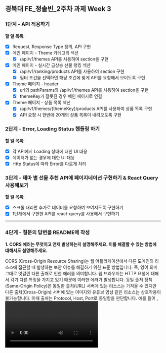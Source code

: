 ## **경북대 FE\_정솔빈\_2주차 과제 Week 3**

### 1단계 - API 적용하기

**할 일 목록:**

- [x] Request, Response Type 정의, API 구현
- [x] 메인 페이지 - Theme 카테고리 섹션
  - [x] /api/v1/themes API를 사용하여 section을 구현
- [x] 메인 페이지 - 실시간 급상승 선물 랭킹 섹션
  - [x] /api/v1/ranking/products API를 사용하여 section 구현
  - [x] 필터 조건을 선택하면 해당 조건에 맞게 API를 요청해서 보이도록 구현
- [x] Theme 페이지 - header
  - [x] url의 pathParams와 /api/v1/themes API를 사용하여 section을 구현
  - [x] themeKey가 잘못된 경우 메인 페이지로 연결
- [x] Theme 페이지 - 상품 목록 섹션
  - [x] /api/v1/themes/{themeKey}/products API를 사용하여 상품 목록 구현
  - [x] API 요청 시 한번에 20개의 상품 목록이 내려오도록 구현

### 2단계 - Error, Loading Status 핸들링 하기

**할 일 목록:**

- [x] 각 API에서 Loading 상태에 대한 UI 대응
- [x] 데이터가 없는 경우에 대한 UI 대응
- [x] Http Status에 따라 Error를 다르게 처리

### 3단계 - 테마 별 선물 추천 API에 페이지네이션 구현하기 & React Query 사용해보기

**할 일 목록:**

- [x] 스크롤 내리면 추가로 데이터를 요청하여 보여지도록 구현하기
- [x] 1단계에서 구현한 API를 react-query를 사용해서 구현하기

---

### 4단계 - 질문의 답변을 README에 작성

**1. CORS 에러는 무엇이고 언제 발생하는지 설명해주세요. 이를 해결할 수 있는 방법에 대해서도 설명해주세요.**

CORS (Cross-Origin Resource Sharing)는 웹 어플리케이션에서 다른 도메인의 리소스에 접근할 때 발생하는 보안 이슈를 해결하기 위한 표준 방법입니다. 즉, 영어 의미 그대로 엇갈린 다른 출처로 인한 에러를 의미합니다. 웹 브라우저는 HTTP 요청에 대해서 각기 다른 특징을 가지고 있기 때문에 이러한 에러가 발생합니다. 동일 출처 정책 (Same-Origin Policy)은 동일한 출처(URL) 서버에 있는 리소스는 가져올 수 있지만 다른 출처(Cross-Origin) 서버에 있는 이미지와 유튜브 영상 같은 리소스는 상호작용이 불가능합니다. 이때 출처는 Protocol, Host, Port로 동일함을 판단합니다. 예를 들어 <img>, <video>, <script>, <link> 태그 는 Cross-Origin 정책을 지원하고 Fetch API 스크립트는 Same-Origin 정책을 따릅니다.

동작 원리를 알아보자면

1.  클라이언트 HTTP 요청의 헤더에 Origin 정보를 담어서 보냅니다.

_이때까지 헤더의 역할을 제대로 이해하지 않고 사용한 것 같아 반성합니다.._

HTTP 헤더는 저장되거나 전송되는 데이터 블록의 맨 앞에 위치한 데이터를 의미하며 클라이언트와 서버가 요청 또는 응답으로 부가적인 정보를 전송할 수 있도록 합니다.

웹이 HTTP 프로토콜을 이용하여 서버의 요청을 보낼 때 브라우저는 요청 헤더에 Origin이라는 필드에 출처를 함께 보냅니다.

2.  서버 응답 헤더에 Acces-Control-Allow-Origin 정보를 클라이언트로 보냅니다.

여기서 Acces-Control-Allow-Origin이란 응답 헤더 중 하나로, 다른 도메인에서 요청하는 경우 어떤 도메인에서 요청을 허용할 것인지를 명시합니다.
예를 들어, 서버 A에서 도메인이 www.abc.com인데 다른 도메인에서 이 자원에 접근하려는 경우, www.abc.com 서버에서 Acces-Control-Allow-Origin 헤더에 접근하고자 하는 다른 도메인을 명시해 요청을 허용할 수 있습니다.

3.  비교
    요청할 때 보낸 Origin 정보와 서버에 보낸 Acces-Control-Allow-Origin 정보를 비교해서 서버에서 보내준 Acces-Control-Allow-Origin의 차단 유무를 결정합니다. 만약 유효하지 않다면 그 응답을 사용하지 않고 버리는데 이때 CORS 에러가 발생합니다!

이러한 에러를 해결하기 위해서 서버에서 Access-Control-Allow-Origin 헤더를 직접 세팅에 해결할 수 있습니다. CORS의 동작원리를 통해 해결방법을 생각했을 때 가장 명확하게 해결할 수 있는 방법이라고 생각합니다.

또, 요청해야하는 URL 앞에 프록시 서버 URL을 붙혀 요청하게 되면 해결할 수 있습니다.

여기서 프록시(Proxy) 서버란 클라이언트가 자신을 거쳐 다른 네트워크에 접속할 수 있도록 중간에서 대리로 통신해주는 서버를 의미합니다.

```
클라이언트에서 프록시 서버로 데이터를 전송 -> 프록시 서버에서 다시 웹 서버로 웹 요청 -> 웹 서버에서 프록시 서버로 웹 응답 -> 프록시 서버에서 클라이언트로 데이터 전송
```

마지막으로 Chrome의 확장 프로그램을 이용하여 해결할 수 있습니다.

**2. 비동기 처리 방법인 callback, promise, async await에 대해 각각 장단점과 함께 설명해주세요.**

**Callback** 함수는 특정 작업이 완료된 후 나중에 호출할 함수를 의미합니다. 비동기 작업의 결과를 처리하기 위해 사용됩니다. 비동기 처리를 간단하게 할 수 있다는 장점이 있지만, 여러 비동기 작업은 연속적으로 실행할 때 중첨된 콜백 함수로 콜백 지옥이 됩니다. 또한, 에러를 처리하는게 번거롭다는 단점이 있습니다.
중첩이 많지 않은 경우 콜백 지옥을 피할 수 있기 때문에 빠르게 작동하도록 콜백 함수를 사용하면 좋을 것 같습니다.

**promise**는 비동기 작업의 완료 또느 실패를 나타내는 객체입니다. 성공 시 `.then()`, 실패 시 `.catch()`로 결과를 나타냅니다. 중첩된 콜백을 피할 수 있고, `.catch()`를 이용해 일관된 방식으로 에러를 처리할 수 있습니다. 또한 여러 비동기 작업을 순차적으로 처리하기 용이하다는 장점이 있습니다. 하지만 구문이 복잡하거나 `.then()`때문에 가독성이 떨어진다는 단점이 있습니다.
비동기 작업을 순차적으로 처리해야할 때 프로미스를 사용하면 좋을 것 같습니다.

**async await**는 promise를 더 간결하게 작성할 수 있습니다. `async` 함수는 프로미스를 반환하고, `await`는 프로미스가 해결을 기다립니다. 제일 처음 언급한 것 처럼 간결하고 동기 방식처럼 보인다는 장점이 있어 가독성이 좋습니다. 또한 `try/catch`를 이용한 예외 처리로 위의 다른 방식과 달리 직관적입니다. 다만 구형 브라우저에서는 폴리필이 필요할 수 있다는 단점이 있습니다. 가장 많은 장점을 가지고 있어 이번 과제 코드에서 `async await`를 사용하였습니다.
복잡한 비동기 작업에서 가독성을 높이기 위해 async await를 이용하면 좋을 것 같습니다. 가장 많은 장점과 구형 브라우저에서만 사용이 안된다는 단점만으로 아마 가장 많이 사용되지 않을까 생각합니다.

**3. react query의 주요 특징에 대해 설명하고, queryKey는 어떤 역할을 하는지 설명해주세요.**

React Query는 데이터 Fetching, caching, 동기화, 서버 데이터 업데이트 등을 쉽게 만들어주는 라이브러리입니다. Redux를 사용하면 최소한의 변경으로 여러 곳에 재사용되지만 반복적인 코드로 많은 양의 코드가 생긴다는 문제가 발생합니다. React query는 비교적 코드의 양이 적고 단순해 유지 보수가 용이합니다. 즉, 같은 데이터의 중복 요청을 제거하고 가비지 컬렉션을 이용해 서버의 데이터 메모리를 관리해줍니다. 데이터를 자동 페칭, 캐싱 해주며 서버 상태가 변경되었을 대도 클라이언트 상태를 자동으로 동기화해줍니다.

querykey는 데이터를 캐싱하는 역할을 합니다. 같은 쿼리키를 가진 쿼리는 동일한 데이터를 공유하기 때문에 불필요한 서버 요청을 줄일 수 있습니다. 또한, query data에 고유하기 때문에 여러 쿼리를 식별할 수 있습니다.

---

### 코드 작성하면서 어려웠던 점

- CORS의 동작 원리를 알아보는 과정에서 HTTP 요청과 응답의 상호작용에 대해 이해하기 어려웠습니다. 서버와 브라우저 간의 상호작용에서 처음 알게 된 내용들이 많았습니다😢

- react query 사용한다면 코드가 더 간단해져야하는데 react query를 이번 과제에서 효과적으로 사용하지 못한 것 같습니다..

### 마무리 및 질문

**1. Unexpected Application Error**
홈 화면에서 처음 각 테마 중 하나를 눌러서 테마 페이지로 이동하면 Unexpected Application Error가 발생합니다. 다시 이전 화면으로 돌아가서 테마를 누르면 정상적으로 코드가 작동됩니다.

시도1. 오류 페이지에서 동기 입력에 응답하면서 컴포넌트가 중단되었고, startTrannsition을 사용하여 중단을 최소화할 수 있다고 해서 startTransition을 이용했지만 똑같은 오류가 발생합니다.

긴 내용 읽어주셔서 감사합니다~!
